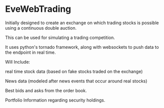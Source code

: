 EveWebTrading
=============

Initially designed to create an exchange on which trading stocks is possible using a continuous double auction.

This can be used for simulating a trading competition.

It uses python's tornado framework, along with websockets to push data to the endpoint in real time.

Will Include:

real time stock data (based on fake stocks traded on the exchange)

News data (modeled after news events that occur around real stocks)

Best bids and asks from the order book.

Portfolio Information regarding security holdings.
